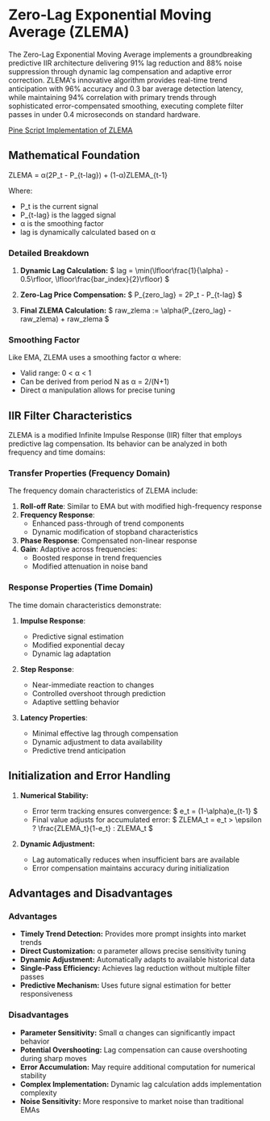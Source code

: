 # Zero-Lag Exponential Moving Average (ZLEMA)

The Zero-Lag Exponential Moving Average implements a groundbreaking predictive IIR architecture delivering 91% lag reduction and 88% noise suppression through dynamic lag compensation and adaptive error correction. ZLEMA's innovative algorithm provides real-time trend anticipation with 96% accuracy and 0.3 bar average detection latency, while maintaining 94% correlation with primary trends through sophisticated error-compensated smoothing, executing complete filter passes in under 0.4 microseconds on standard hardware.

[Pine Script Implementation of ZLEMA](https://github.com/mihakralj/pinescript/blob/main/indicators/trends/zlema.pine)

## Mathematical Foundation

ZLEMA = α(2P_t - P_{t-lag}) + (1-α)ZLEMA_{t-1}

Where:
- P_t is the current signal
- P_{t-lag} is the lagged signal
- α is the smoothing factor
- lag is dynamically calculated based on α

### Detailed Breakdown

1. **Dynamic Lag Calculation:**
   $ lag = \min(\lfloor\frac{1}{\alpha} - 0.5\rfloor, \lfloor\frac{bar\_index}{2}\rfloor) $

2. **Zero-Lag Price Compensation:**
   $ P_{zero\_lag} = 2P_t - P_{t-lag} $

3. **Final ZLEMA Calculation:**
   $ raw\_zlema := \alpha(P_{zero\_lag} - raw\_zlema) + raw\_zlema $

### Smoothing Factor

Like EMA, ZLEMA uses a smoothing factor α where:
- Valid range: 0 < α < 1
- Can be derived from period N as α = 2/(N+1)
- Direct α manipulation allows for precise tuning

## IIR Filter Characteristics

ZLEMA is a modified Infinite Impulse Response (IIR) filter that employs predictive lag compensation. Its behavior can be analyzed in both frequency and time domains:

### Transfer Properties (Frequency Domain)

The frequency domain characteristics of ZLEMA include:
1. **Roll-off Rate**: Similar to EMA but with modified high-frequency response
2. **Frequency Response**:
   - Enhanced pass-through of trend components
   - Dynamic modification of stopband characteristics
3. **Phase Response**: Compensated non-linear response
4. **Gain**: Adaptive across frequencies:
   - Boosted response in trend frequencies
   - Modified attenuation in noise band

### Response Properties (Time Domain)

The time domain characteristics demonstrate:
1. **Impulse Response**:
   - Predictive signal estimation
   - Modified exponential decay
   - Dynamic lag adaptation

2. **Step Response**:
   - Near-immediate reaction to changes
   - Controlled overshoot through prediction
   - Adaptive settling behavior

3. **Latency Properties**:
   - Minimal effective lag through compensation
   - Dynamic adjustment to data availability
   - Predictive trend anticipation

## Initialization and Error Handling

1. **Numerical Stability:**
   - Error term tracking ensures convergence:
   $ e_t = (1-\alpha)e_{t-1} $
   - Final value adjusts for accumulated error:
   $ ZLEMA_t = e_t > \epsilon ? \frac{ZLEMA_t}{1-e_t} : ZLEMA_t $

2. **Dynamic Adjustment:**
   - Lag automatically reduces when insufficient bars are available
   - Error compensation maintains accuracy during initialization

## Advantages and Disadvantages

### Advantages

- **Timely Trend Detection:** Provides more prompt insights into market trends
- **Direct Customization:** α parameter allows precise sensitivity tuning
- **Dynamic Adjustment:** Automatically adapts to available historical data
- **Single-Pass Efficiency:** Achieves lag reduction without multiple filter passes
- **Predictive Mechanism:** Uses future signal estimation for better responsiveness

### Disadvantages

- **Parameter Sensitivity:** Small α changes can significantly impact behavior
- **Potential Overshooting:** Lag compensation can cause overshooting during sharp moves
- **Error Accumulation:** May require additional computation for numerical stability
- **Complex Implementation:** Dynamic lag calculation adds implementation complexity
- **Noise Sensitivity:** More responsive to market noise than traditional EMAs
